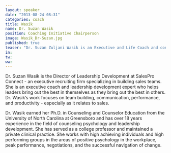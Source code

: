 ```yaml
---
layout: speaker
date: "2013-08-24 08:31"
categories: coach
title: Wasik
name: Dr. Suzan Wasik
position: Coaching Initiative Chairperson
image: Wasik_Dr-Suzan.jpg
published: true
teaser: "Dr. Suzan Zuljani Wasik is an Executive and Life Coach and consultant with over 17 years experience in the field of positive change. Whether working with individuals, groups, corporations, or communities, she helps clients get unstuck in current limiting beliefs, situations, and circumstances by helping them build strategic bridges to change and transformation."
in:
tw:
ww: 
---
```


Dr. Suzan Wasik is the Director of Leadership Development at SalesPro Connect - an executive recruiting firm specializing in building sales teams.  She is an executive coach and leadership development expert who helps leaders bring out the best in themselves as they bring out the best in others.  Dr. Wasik’s work focuses on team building,  communication, performance, and productivity - especially as it relates to sales. 

Dr. Wasik earned her Ph.D. in Counseling and Counselor Education from the University of North Carolina at Greensboro and has over 18 years experience in the field of counseling psychology and leadership development. She has served as a college professor and maintained a private clinical practice.  She works with high achieving individuals and high performing groups in the areas of positive psychology in the workplace, peak performance, negotiations, and the successful navigation of change. 
